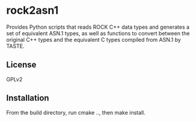 rock2asn1
========
Provides Python scripts that reads ROCK C++ data types and generates a 
set of equivalent ASN.1 types, as well as functions to convert between 
the original C++ types and the equivalent C types compiled from ASN.1 
by TASTE.

License
-------
GPLv2

Installation
------------
From the build directory, run cmake .., then make install.

